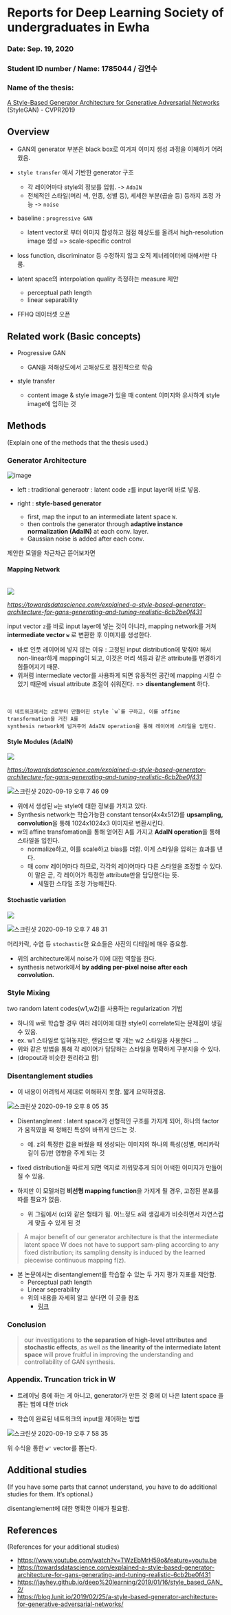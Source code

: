 # Reports for Deep Learning Society of undergraduates in Ewha

### Date: Sep. 19, 2020
### Student ID number / Name: 1785044 / 김연수
### Name of the thesis: 

[A Style-Based Generator Architecture for Generative Adversarial Networks](https://arxiv.org/abs/1812.04948)
(StyleGAN) - CVPR2019

## Overview

- GAN의 generator 부분은 black box로 여겨져 이미지 생성 과정을 이해하기 어려웠음.

- `style transfer` 에서 기반한 generator 구조
    - 각 레이어마다 style의 정보를 입힘. -> `AdaIN`
    - 전체적인 스타일(머리 색, 인종, 성별 등), 세세한 부분(곱슬 등) 등까지 조정 가능 -> `noise`
- baseline : `progressive GAN`
    - latent vector로 부터 이미지 합성하고 점점 해상도를 올려서 high-resolution image 생성 => scale-specific control

- loss function, discriminator 등 수정하지 않고 오직 제너레이터에 대해서만 다룸.

- latent space의 interpolation quality 측정하는 measure 제안
    - perceptual path length
    - linear separability

- FFHQ 데이터셋 오픈


## Related work (Basic concepts)

- Progressive GAN
    - GAN을 저해상도에서 고해상도로 점진적으로 학습

- style transfer
    - content image & style image가 있을 때 content 이미지와 유사하게 style image에 입히는 것


## Methods
(Explain one of the methods that the thesis used.)


### Generator Architecture

![image](https://user-images.githubusercontent.com/48315997/93662640-90d5e300-fa9c-11ea-9a36-7312a058879d.png)

- left : traditional generaotr : latent code `z`를 input layer에 바로 넣음.

- right : **style-based generator**
    - first, map the input to an intermediate latent space `W`.
    - then controls the generator through **adaptive instance normalization (AdaIN)** at each conv. layer.
    - Gaussian noise is added after each conv.


제안한 모델을 차근차근 뜯어보자면

#### Mapping Network

<br>

<img src="https://miro.medium.com/max/1400/0*6lEwRXKiA8WGRlEc.png">

*https://towardsdatascience.com/explained-a-style-based-generator-architecture-for-gans-generating-and-tuning-realistic-6cb2be0f431*

input vector `z`를 바로 input layer에 넣는 것이 아니라, mapping network를 거쳐 **intermediate vector `w`** 로 변환한 후 이미지를 생성한다.
- 바로 인풋 레이어에 넣지 않는 이유 : 고정된 input distribution에 맞춰야 해서 non-linear하게 mapping이 되고, 이것은 머리 색등과 같은 attribute를 변경하기 힘들어지기 때문.
- 위처럼 intermediate vector를 사용하게 되면 유동적인 공간에 mapping 시킬 수 있기 때문에 visual attribute 조절이 쉬워진다. => **disentanglement** 하다.
<br>

```
이 네트워크에서는 z로부터 만들어진 style `w`를 구하고, 이를 affine transformation을 거친 A를 
synthesis network에 넘겨주어 AdaIN operation을 통해 레이어에 스타일을 입힌다.
```


#### Style Modules (AdaIN)

<img src="https://miro.medium.com/max/1400/0*uqn4slMHrFYkFmjS.png">

*https://towardsdatascience.com/explained-a-style-based-generator-architecture-for-gans-generating-and-tuning-realistic-6cb2be0f431*

![스크린샷 2020-09-19 오후 7 46 09](https://user-images.githubusercontent.com/48315997/93665356-c4bb0380-fab0-11ea-844d-348f19fc4e2f.png)

- 위에서 생성된 `w`는 style에 대한 정보를 가지고 있다.
- Synthesis network는 학습가능한 constant tensor(4x4x512)를 **upsampling, convolution**을 통해 1024x1024x3 이미지로 변환시킨다.
- w의 affine transfomation을 통해 얻어진 A를 가지고 **AdaIN operation**을 통해 스타일을 입힌다.
    - normalize하고, 이를 scale하고 bias를 더함. 이게 스타일을 입히는 효과를 낸다.
    - 매 conv 레이어마다 하므로, 각각의 레이어마다 다른 스타일을 조정할 수 있다. 이 말은 곧, 각 레이어가 특정한 attribute만을 담당한다는 뜻.
        - 세밀한 스타일 조정 가능해진다.



#### Stochastic variation

<img src="https://bloglunit.files.wordpress.com/2019/02/1_gwchaliormc1xlj7bh0zmg.png">

![스크린샷 2020-09-19 오후 7 48 31](https://miro.medium.com/max/1400/1*GwchALioRMC1xlj7Bh0ZMg.png)

머리카락, 수염 등 `stochastic`한 요소들은 사진의 디테일에 매우 중요함. 
- 위의 architecture에서 noise가 이에 대한 역할을 한다.
- synthesis network에서 **by adding per-pixel noise after each convolution.**

### Style Mixing

two random latent codes(w1,w2)를 사용하는 regularization 기법

- 하나의 w로 학습할 경우 여러 레이어에 대한 style이 correlate되는 문제점이 생길 수 있음.
- ex. w1 스타일로 입혀놓지만, 랜덤으로 몇 개는 w2 스타일을 사용한다 ...
- 위와 같은 방법을 통해 각 레이어가 담당하는 스타일을 명확하게 구분지을 수 있다.
- (dropout과 비슷한 원리라고 함)


### Disentanglement studies
- 이 내용이 어려워서 제대로 이해하지 못함. 짧게 요약하겠음.

![스크린샷 2020-09-19 오후 8 05 35](https://user-images.githubusercontent.com/48315997/93665682-7c511500-fab3-11ea-8333-be0512370654.png)


- Disentanglment : latent space가 선형적인 구조를 가지게 되어, 하나의 factor가 움직였을 때 정해진 특성이 바뀌게 만드는 것.
    - 예. z의 특정한 값을 바꿨을 때 생성되는 이미지의 하나의 특성(성별, 머리카락 길이 등)만 영향을 주게 되는 것

- fixed distribution을 따르게 되면 억지로 끼워맞추게 되어 어색한 이미지가 만들어질 수 있음.
- 하지만 이 모델처럼 **비선형 mapping function**을 가지게 될 경우, 고정된 분포를 따를 필요가 없음. 
    - 위 그림에서 (c)와 같은 형태가 됨. 어느정도 a와 생김새가 비슷하면서 자연스럽게 맞출 수 있게 된 것

> A major beneﬁt of our generator architecture is that the intermediate latent space W does not have to support sam-pling according to any ﬁxed distribution; its sampling density is induced by the learned piecewise continuous mapping f(z).

- 본 논문에서는 disentanglement를 학습할 수 있는 두 가지 평가 지표를 제안함.
    - Perceptual path length
    - Linear seperability
    - 위의 내용을 자세히 알고 싶다면 이 곳을 참조 
        - [링크](https://jayhey.github.io/deep%20learning/2019/01/16/style_based_GAN_2/#perceptual-path-length)


### Conclusion

> our investigations to **the separation of high-level attributes and stochastic effects**, as well as **the linearity of the intermediate latent space** will prove fruitful in improving the understanding and controllability of GAN synthesis.


### Appendix. Truncation trick in W

- 트레이닝 중에 하는 게 아니고, generator가 만든 것 중에 더 나은 latent space 을 뽑는 법에 대한 trick

- 학습이 완료된 네트워크의 input을 제어하는 방법

![스크린샷 2020-09-19 오후 7 58 35](https://user-images.githubusercontent.com/48315997/93665586-81fa2b00-fab2-11ea-858c-69a2f3ea5026.png)

위 수식을 통한 `w'` vector를 뽑는다.


## Additional studies
(If you have some parts that cannot understand, you have to do additional studies for them. It’s optional.)

disentanglement에 대한 명확한 이해가 필요함.


## References
(References for your additional studies)

- https://www.youtube.com/watch?v=TWzEbMrH59o&feature=youtu.be
- https://towardsdatascience.com/explained-a-style-based-generator-architecture-for-gans-generating-and-tuning-realistic-6cb2be0f431
- https://jayhey.github.io/deep%20learning/2019/01/16/style_based_GAN_2/
- https://blog.lunit.io/2019/02/25/a-style-based-generator-architecture-for-generative-adversarial-networks/
